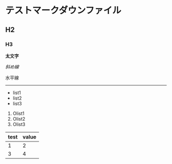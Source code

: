 # テストマークダウンファイル

## H2

### H3

**太文字**

*斜め線*

水平線

---

* list1
* list2
* list3

1. Olist1
2. Olist2
3. Olist3

| test | value |
| ---- | ----- |
| 1    | 2     |
| 3    | 4     |
